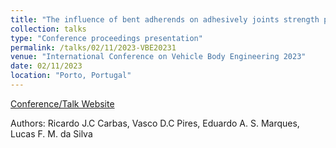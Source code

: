 ```yaml
---
title: "The influence of bent adherends on adhesively joints strength performance"
collection: talks
type: "Conference proceedings presentation"
permalink: /talks/02/11/2023-VBE20231
venue: "International Conference on Vehicle Body Engineering 2023"
date: 02/11/2023
location: "Porto, Portugal"
---
```


[Conference/Talk Website](https://www.fe.up.pt/vbe/2023/)

Authors: Ricardo J.C Carbas, Vasco D.C Pires, Eduardo A. S. Marques, Lucas F. M. da Silva 

